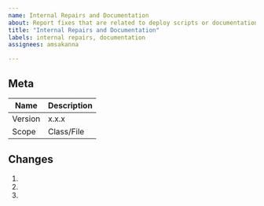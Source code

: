 ```yaml
---
name: Internal Repairs and Documentation
about: Report fixes that are related to deploy scripts or documentation.
title: "Internal Repairs and Documentation"
labels: internal repairs, documentation
assignees: amsakanna

---
```


## Meta
| Name | Description |
| -----| ----------- |
| Version | x.x.x |
| Scope | Class/File |

## Changes
1. 
2. 
3. 
